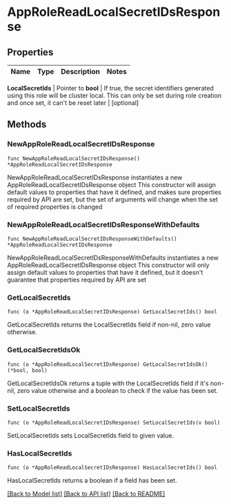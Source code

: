 # AppRoleReadLocalSecretIDsResponse


## Properties

Name | Type | Description | Notes
------------ | ------------- | ------------- | -------------


**LocalSecretIds** | Pointer to **bool** | If true, the secret identifiers generated using this role will be cluster local. This can only be set during role creation and once set, it can&#x27;t be reset later | [optional] 



## Methods


### NewAppRoleReadLocalSecretIDsResponse

`func NewAppRoleReadLocalSecretIDsResponse() *AppRoleReadLocalSecretIDsResponse`

NewAppRoleReadLocalSecretIDsResponse instantiates a new AppRoleReadLocalSecretIDsResponse object
This constructor will assign default values to properties that have it defined,
and makes sure properties required by API are set, but the set of arguments
will change when the set of required properties is changed

### NewAppRoleReadLocalSecretIDsResponseWithDefaults

`func NewAppRoleReadLocalSecretIDsResponseWithDefaults() *AppRoleReadLocalSecretIDsResponse`

NewAppRoleReadLocalSecretIDsResponseWithDefaults instantiates a new AppRoleReadLocalSecretIDsResponse object
This constructor will only assign default values to properties that have it defined,
but it doesn't guarantee that properties required by API are set


### GetLocalSecretIds

`func (o *AppRoleReadLocalSecretIDsResponse) GetLocalSecretIds() bool`

GetLocalSecretIds returns the LocalSecretIds field if non-nil, zero value otherwise.

### GetLocalSecretIdsOk

`func (o *AppRoleReadLocalSecretIDsResponse) GetLocalSecretIdsOk() (*bool, bool)`

GetLocalSecretIdsOk returns a tuple with the LocalSecretIds field if it's non-nil, zero value otherwise
and a boolean to check if the value has been set.

### SetLocalSecretIds

`func (o *AppRoleReadLocalSecretIDsResponse) SetLocalSecretIds(v bool)`

SetLocalSecretIds sets LocalSecretIds field to given value.


### HasLocalSecretIds

`func (o *AppRoleReadLocalSecretIDsResponse) HasLocalSecretIds() bool`

HasLocalSecretIds returns a boolean if a field has been set.









[[Back to Model list]](../README.md#documentation-for-models) [[Back to API list]](../README.md#documentation-for-api-endpoints) [[Back to README]](../README.md)


